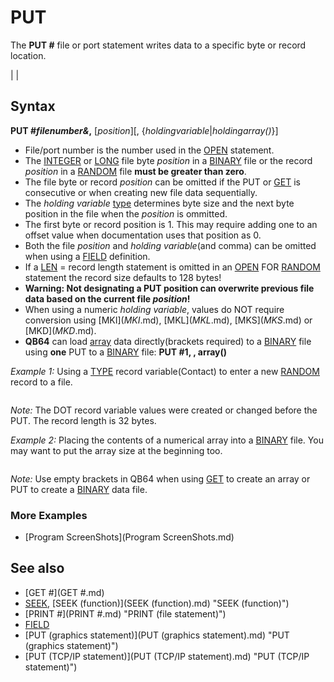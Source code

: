 # PUT

The **PUT #** file or port statement writes data to a specific byte or record location.

  

|  |

## Syntax

**PUT #*filenumber&*,** [*position*][, {*holdingvariable*|*holdingarray()*}]
  

* File/port number is the number used in the [OPEN](OPEN.md) statement.
* The [INTEGER](INTEGER.md) or [LONG](LONG.md) file byte *position* in a [BINARY](BINARY.md) file or the record *position* in a [RANDOM](RANDOM.md) file **must be greater than zero**.
* The file byte or record *position* can be omitted if the PUT or [GET](GET.md) is consecutive or when creating new file data sequentially.
* The *holding variable* [type](type.md) determines byte size and the next byte position in the file when the *position* is ommitted.
* The first byte or record position is 1. This may require adding one to an offset value when documentation uses that position as 0.
* Both the file *position* and *holding variable*(and comma) can be omitted when using a [FIELD](FIELD.md) definition.
* If a [LEN](LEN.md) = record length statement is omitted in an [OPEN](OPEN.md) FOR [RANDOM](RANDOM.md) statement the record size defaults to 128 bytes!
* **Warning: Not designating a PUT position can overwrite previous file data based on the current file *position*!**
* When using a numeric *holding variable*, values do NOT require conversion using [MKI$](MKI$.md), [MKL$](MKL$.md), [MKS$](MKS$.md) or [MKD$](MKD$.md).
* **QB64** can load [array](array.md) data directly(brackets required) to a [BINARY](BINARY.md) file using **one** PUT to a [BINARY](BINARY.md) file: **PUT #1, , array()**

  

*Example 1:* Using a [TYPE](TYPE.md) record variable(Contact) to enter a new [RANDOM](RANDOM.md) record to a file.

``` [TYPE](TYPE.md) ContactType   first [AS](AS.md) [STRING](STRING.md) * 10   last [AS](AS.md) [STRING](STRING.md) * 20   age [AS](AS.md) [INTEGER](INTEGER.md) [END](END.md) [TYPE](TYPE.md) [DIM](DIM.md) Contact [AS](AS.md) ContactType  [INPUT](INPUT.md) "Enter a first name: ", Contact.first [INPUT](INPUT.md) "Enter a last name: ", Contact.last [INPUT](INPUT.md) "Enter an age: ", Contact.age  [OPEN](OPEN.md) "Record.lst" [FOR](FOR.md) [RANDOM](RANDOM.md) [AS](AS.md) #1 [LEN](LEN.md) = [LEN](LEN.md)(Contact) NumRecords% = [LOF](LOF.md)(1) \ [LEN](LEN.md)(Contact) [PRINT](PRINT.md) NumRecords%; "previous records"  PUT #1, NumRecords% + 1, Contact ' add a new record [TYPE](TYPE.md) record value [CLOSE](CLOSE.md) #1  
```

*Note:* The DOT record variable values were created or changed before the PUT. The record length is 32 bytes.
  

*Example 2:* Placing the contents of a numerical array into a [BINARY](BINARY.md) file. You may want to put the array size at the beginning too.

``` [DIM](DIM.md) [SHARED](SHARED.md) array(100) [AS](AS.md) [INTEGER](INTEGER.md)  [FOR](FOR.md) i = 1 [TO](TO.md) 100   array(i) = i [NEXT](NEXT.md) showme  'display array contents  [OPEN](OPEN.md) "BINFILE.BIN" [FOR](FOR.md) [BINARY](BINARY.md) [AS](AS.md) #1  PUT #1, , array()  [ERASE](ERASE.md) array 'clear element values from array and display empty showme [CLOSE](CLOSE.md) #1  [OPEN](OPEN.md) "BINFILE.BIN" [FOR](FOR.md) [BINARY](BINARY.md) [AS](AS.md) #2 [GET](GET.md) #2, , array() [CLOSE](CLOSE.md) #2 showme  'display array after transfer from file  [END](END.md)  [SUB](SUB.md) showme [FOR](FOR.md) i = 1 [TO](TO.md) 100   [PRINT](PRINT.md) array(i); [NEXT](NEXT.md) [PRINT](PRINT.md) "done" [END SUB](END SUB.md)  
```

*Note:* Use empty brackets in QB64 when using [GET](GET.md) to create an array or PUT to create a [BINARY](BINARY.md) data file.
### More Examples

* [Program ScreenShots](Program ScreenShots.md)

  

## See also

* [GET #](GET #.md)
* [SEEK](SEEK.md), [SEEK (function)](SEEK (function).md) "SEEK (function)")
* [PRINT #](PRINT #.md) "PRINT (file statement)")
* [FIELD](FIELD.md)
* [PUT (graphics statement)](PUT (graphics statement).md) "PUT (graphics statement)")
* [PUT (TCP/IP statement)](PUT (TCP/IP statement).md) "PUT (TCP/IP statement)")

  
